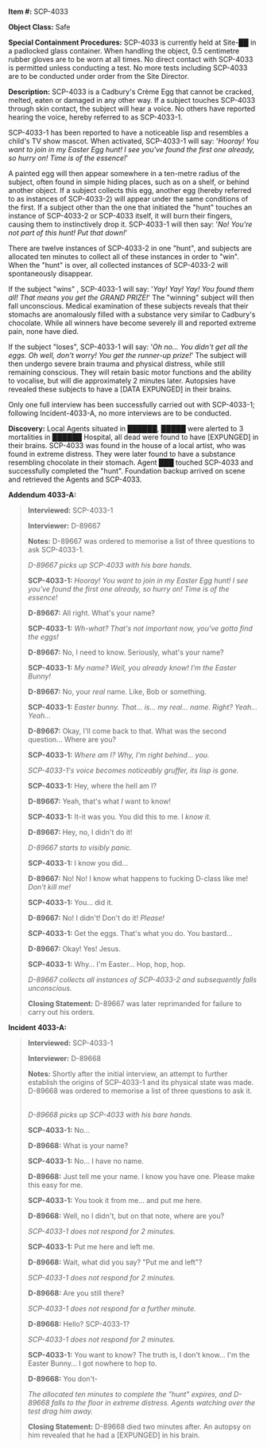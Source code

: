 **Item #:** SCP-4033

**Object Class:** Safe

**Special Containment Procedures:** SCP-4033 is currently held at Site-██ in a padlocked glass container. When handling the object, 0.5 centimetre rubber gloves are to be worn at all times. No direct contact with SCP-4033 is permitted unless conducting a test. No more tests including SCP-4033 are to be conducted under order from the Site Director.

**Description:** SCP-4033 is a Cadbury's Crème Egg that cannot be cracked, melted, eaten or damaged in any other way. If a subject touches SCP-4033 through skin contact, the subject will hear a voice. No others have reported hearing the voice, hereby referred to as SCP-4033-1.

SCP-4033-1 has been reported to have a noticeable lisp and resembles a child's TV show mascot. When activated, SCP-4033-1 will say: '_Hooray! You want to join in my Easter Egg hunt! I see you've found the first one already, so hurry on! Time is of the essence!_'

A painted egg will then appear somewhere in a ten-metre radius of the subject, often found in simple hiding places, such as on a shelf, or behind another object. If a subject collects this egg, another egg (hereby referred to as instances of SCP-4033-2) will appear under the same conditions of the first. If a subject other than the one that initiated the "hunt" touches an instance of SCP-4033-2 or SCP-4033 itself, it will burn their fingers, causing them to instinctively drop it. SCP-4033-1 will then say: '_No! You're not part of this hunt! Put that down!_'

There are twelve instances of SCP-4033-2 in one "hunt", and subjects are allocated ten minutes to collect all of these instances in order to "win". When the "hunt" is over, all collected instances of SCP-4033-2 will spontaneously disappear.

If the subject "wins" , SCP-4033-1 will say: '_Yay! Yay! Yay! You found them all! That means you get the GRAND PRIZE!_' The "winning" subject will then fall unconscious. Medical examination of these subjects reveals that their stomachs are anomalously filled with a substance very similar to Cadbury's chocolate. While all winners have become severely ill and reported extreme pain, none have died.

If the subject "loses", SCP-4033-1 will say: '_Oh no… You didn't get all the eggs. Oh well, don't worry! You get the runner-up prize!_' The subject will then undergo severe brain trauma and physical distress, while still remaining conscious. They will retain basic motor functions and the ability to vocalise, but will die approximately 2 minutes later. Autopsies have revealed these subjects to have a \[DATA EXPUNGED\] in their brains.

Only one full interview has been successfully carried out with SCP-4033-1; following Incident-4033-A, no more interviews are to be conducted.

**Discovery:** Local Agents situated in ██████, █████ were alerted to 3 mortalities in ██████ Hospital, all dead were found to have \[EXPUNGED\] in their brains. SCP-4033 was found in the house of a local artist, who was found in extreme distress. They were later found to have a substance resembling chocolate in their stomach. Agent ███ touched SCP-4033 and successfully completed the "hunt". Foundation backup arrived on scene and retrieved the Agents and SCP-4033.

**Addendum 4033-A:**

> **Interviewed:** SCP-4033-1
> 
> **Interviewer:** D-89667
> 
> **Notes:** D-89667 was ordered to memorise a list of three questions to ask SCP-4033-1.
> 
> **<Begin log>**
> 
> _D-89667 picks up SCP-4033 with his bare hands._
> 
> **SCP-4033-1:** _Hooray! You want to join in my Easter Egg hunt! I see you've found the first one already, so hurry on! Time is of the essence!_
> 
> **D-89667:** All right. What's your name?
> 
> **SCP-4033-1:** _Wh-what? That's not important now, you've gotta find the eggs!_
> 
> **D-89667:** No, I need to know. Seriously, what's your name?
> 
> **SCP-4033-1:** _My name? Well, you already know! I'm the Easter Bunny!_
> 
> **D-89667:** No, your _real_ name. Like, Bob or something.
> 
> **SCP-4033-1:** _Easter bunny. That… is… my real… name. Right? Yeah… Yeah…_
> 
> **D-89667:** Okay, I'll come back to that. What was the second question… Where are you?
> 
> **SCP-4033-1:** _Where am I? Why, I'm right behind… you._
> 
> _SCP-4033-1's voice becomes noticeably gruffer, its lisp is gone._
> 
> **SCP-4033-1:** Hey, where the hell am I?
> 
> **D-89667:** Yeah, that's what _I_ want to know!
> 
> **SCP-4033-1:** It-it was you. You did this to me. I _know it._
> 
> **D-89667:** Hey, no, I didn't do it!
> 
> _D-89667 starts to visibly panic._
> 
> **SCP-4033-1:** I know you did…
> 
> **D-89667:** No! No! I know what happens to fucking D-class like me! _Don't kill me!_
> 
> **SCP-4033-1:** You… did it.
> 
> **D-89667:** No! I didn't! Don't do it! _Please!_
> 
> **SCP-4033-1:** Get the eggs. That's what you do. You bastard…
> 
> **D-89667:** Okay! Yes! Jesus.
> 
> **SCP-4033-1:** Why… I'm Easter… Hop, hop, hop.
> 
> _D-89667 collects all instances of SCP-4033-2 and subsequently falls unconscious._
> 
> **<End log>**
> 
> **Closing Statement:** D-89667 was later reprimanded for failure to carry out his orders.

**Incident 4033-A:**

> **Interviewed:** SCP-4033-1
> 
> **Interviewer:** D-89668
> 
> **Notes:** Shortly after the initial interview, an attempt to further establish the origins of SCP-4033-1 and its physical state was made. D-89668 was ordered to memorise a list of three questions to ask it.
> 
> **<Begin log>**  
> _D-89668 picks up SCP-4033 with his bare hands._
> 
> **SCP-4033-1:** No…
> 
> **D-89668:** What is your name?
> 
> **SCP-4033-1:** No… I have no name.
> 
> **D-89668:** Just tell me your name. I know you have one. Please make this easy for me.
> 
> **SCP-4033-1:** You took it from me… and put me here.
> 
> **D-89668:** Well, no I didn't, but on that note, where are you?
> 
> _SCP-4033-1 does not respond for 2 minutes._
> 
> **SCP-4033-1:** Put me here and left me.
> 
> **D-89668:** Wait, what did you say? "Put me and left"?
> 
> _SCP-4033-1 does not respond for 2 minutes._
> 
> **D-89668:** Are you still there?
> 
> _SCP-4033-1 does not respond for a further minute._
> 
> **D-89668:** Hello? SCP-4033-1?
> 
> _SCP-4033-1 does not respond for 2 minutes._
> 
> **SCP-4033-1:** You want to know? The truth is, I don't know… I'm the Easter Bunny… I got nowhere to hop to.
> 
> **D-89668:** You don't-
> 
> _The allocated ten minutes to complete the "hunt" expires, and D-89668 falls to the floor in extreme distress. Agents watching over the test drag him away._
> 
> **<End log>**
> 
> **Closing Statement:** D-89668 died two minutes after. An autopsy on him revealed that he had a \[EXPUNGED\] in his brain.